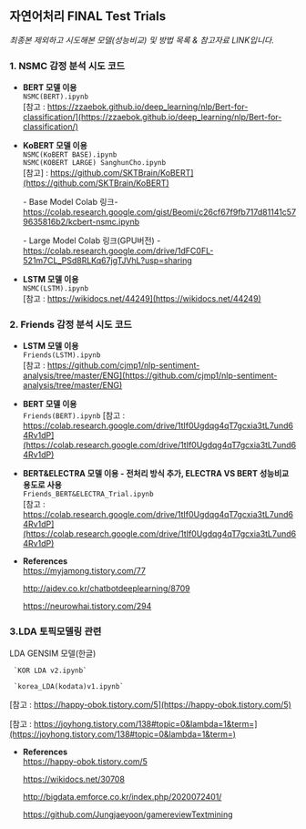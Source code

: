 ## 자연어처리 FINAL Test Trials

<i>최종본 제외하고 시도해본 모델(성능비교) 및 방법 목록 & 참고자료 LINK입니다.</i>

### 1. NSMC 감정 분석 시도 코드

- <b>BERT 모델 이용</b>  
<t>`NSMC(BERT).ipynb`  
<t>[참고 : https://zzaebok.github.io/deep_learning/nlp/Bert-for-classification/](https://zzaebok.github.io/deep_learning/nlp/Bert-for-classification/)  

- <b>KoBERT 모델 이용</b>  
<t>`NSMC(KoBERT BASE).ipynb`  
<t>`NSMC(KOBERT LARGE) SanghunCho.ipynb`  
<t>[참고] : https://github.com/SKTBrain/KoBERT](https://github.com/SKTBrain/KoBERT)
    
    <t>- Base Model Colab 링크- https://colab.research.google.com/gist/Beomi/c26cf67f9fb717d81141c579635816b2/kcbert-nsmc.ipynb
    
    <t>- Large Model Colab 링크(GPU버전) - https://colab.research.google.com/drive/1dFC0FL-521m7CL_PSd8RLKq67jgTJVhL?usp=sharing

- <b>LSTM 모델 이용</b>  
<t>`NSMC(LSTM).ipynb`  
<t>[참고 : https://wikidocs.net/44249](https://wikidocs.net/44249)  

### 2. Friends 감정 분석 시도 코드

- <b>LSTM 모델 이용</b>  
<t>`Friends(LSTM).ipynb`   
    <t>[참고 : https://github.com/cjmp1/nlp-sentiment-analysis/tree/master/ENG](https://github.com/cjmp1/nlp-sentiment-analysis/tree/master/ENG)
        
- <b>BERT 모델 이용</b>  
<t>`Friends(BERT).ipynb` 
    <t>[참고 : https://colab.research.google.com/drive/1tIf0Ugdqg4qT7gcxia3tL7und64Rv1dP](https://colab.research.google.com/drive/1tIf0Ugdqg4qT7gcxia3tL7und64Rv1dP)

- <b>BERT&ELECTRA 모델 이용 - 전처리 방식 추가, ELECTRA VS BERT 성능비교 용도로 사용</b>  
<t>`Friends_BERT&ELECTRA_Trial.ipynb`  
<t>[참고 : https://colab.research.google.com/drive/1tIf0Ugdqg4qT7gcxia3tL7und64Rv1dP](https://colab.research.google.com/drive/1tIf0Ugdqg4qT7gcxia3tL7und64Rv1dP)
    
 - <b> References</b>  
    https://myjamong.tistory.com/77

    http://aidev.co.kr/chatbotdeeplearning/8709

    https://neurowhai.tistory.com/294
    <t>
    
### 3.LDA 토픽모델링 관련

<t>LDA GENSIM 모델(한글)
    
     `KOR LDA v2.ipynb`  
    
     `korea_LDA(kodata)v1.ipynb`  
         
   [참고 : https://happy-obok.tistory.com/5](https://happy-obok.tistory.com/5)
    
   [참고 : https://joyhong.tistory.com/138#topic=0&lambda=1&term=](https://joyhong.tistory.com/138#topic=0&lambda=1&term=)
    
 - <b> References</b>   
   https://happy-obok.tistory.com/5
   
   https://wikidocs.net/30708
   
   http://bigdata.emforce.co.kr/index.php/2020072401/
   
   https://github.com/Jungjaeyoon/gamereviewTextmining
   
    <t>


